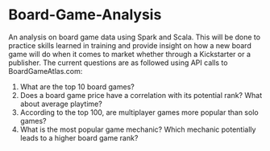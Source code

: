 # Board-Game-Analysis
An analysis on board game data using Spark and Scala. This will be done to practice skills learned in training and provide insight on how a new board game will do when it comes to market whether through a Kickstarter or a publisher. The current questions are as followed using API calls to BoardGameAtlas.com:
1) What are the top 10 board games? 
2) Does a board game price have a correlation with its potential rank? What about average playtime?
3) According to the top 100, are multiplayer games more popular than solo games? 
4) What is the most popular game mechanic? Which mechanic potentially leads to a higher board game rank?  
